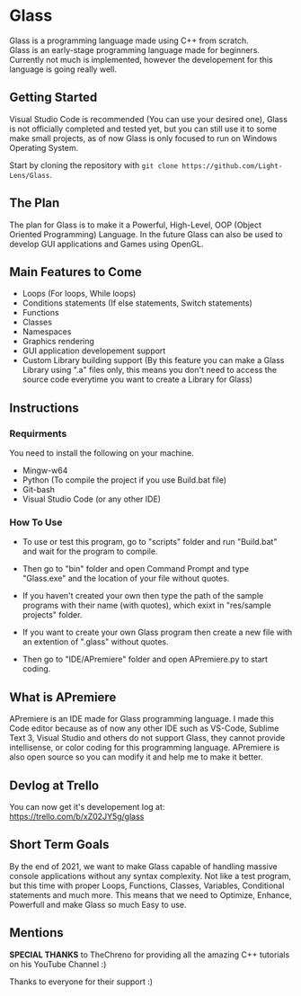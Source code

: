 # Glass

Glass is a programming language made using C++ from scratch. <br />
Glass is an early-stage programming language made for beginners. Currently not much is implemented, however the developement for this language is going really well.

## Getting Started
Visual Studio Code is recommended (You can use your desired one), Glass is not officially completed and tested yet, but you can still use it to some make small projects, as of now Glass is only focused to run on Windows Operating System.

Start by cloning the repository with `git clone https://github.com/Light-Lens/Glass`.

## The Plan
The plan for Glass is to make it a Powerful, High-Level, OOP (Object Oriented Programming) Language. In the future Glass can also be used to develop GUI applications and Games using OpenGL.

## Main Features to Come
- Loops (For loops, While loops)
- Conditions statements (If else statements, Switch statements)
- Functions
- Classes
- Namespaces
- Graphics rendering
- GUI application developement support
- Custom Library building support (By this feature you can make a Glass Library using ".a" files only, this means you don't need to access the source code everytime you want to create a Library for Glass)

## Instructions
### Requirments
You need to install the following on your machine. <br />
- Mingw-w64
- Python (To compile the project if you use Build.bat file)
- Git-bash
- Visual Studio Code (or any other IDE)

### How To Use
- To use or test this program, go to "scripts" folder and run "Build.bat" and wait for the program to compile.

- Then go to "bin" folder and open Command Prompt and type "Glass.exe" and the location of your file without quotes.

- If you haven't created your own then type the path of the sample programs with their name (with quotes), which exixt in "res/sample projects" folder.

- If you want to create your own Glass program then create a new file with an extention of ".glass" without quotes.

- Then go to "IDE/APremiere" folder and open APremiere.py to start coding.

## What is APremiere
APremiere is an IDE made for Glass programming language. I made this Code editor because as of now any other IDE such as VS-Code, Sublime Text 3, Visual Studio and others do not support Glass, they cannot provide intellisense, or color coding for this programming language. APremiere is also open source so you can modify it and help me to make it better.

## Devlog at Trello
You can now get it's developement log at: https://trello.com/b/xZ02JY5g/glass <br />

## Short Term Goals
By the end of 2021, we want to make Glass capable of handling massive console applications without any syntax complexity. Not like a test program, but this time with proper Loops, Functions, Classes, Variables, Conditional statements and much more. This means that we need to Optimize, Enhance, Powerfull and make Glass so much Easy to use.

## Mentions
**SPECIAL THANKS** to TheChreno for providing all the amazing C++ tutorials on his YouTube Channel :)

Thanks to everyone for their support :)
